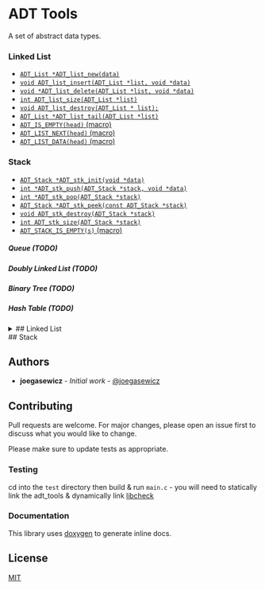 # ADT Tools
A set of abstract data types.

### Linked List
- [`ADT_List *ADT_list_new(data)`](https://github.com/joegasewicz/libadttools#adt_list-adt_list_newdata)
- [`void ADT_list_insert(ADT_List *list, void *data)`](https://github.com/joegasewicz/libadttools#void-adt_list_insertadt_list-list-void-data)
- [`void *ADT_list_delete(ADT_List *list, void *data)`](https://github.com/joegasewicz/libadttools#void-adt_list_deleteadt_list-list-void-data)
- [`int ADT_list_size(ADT_List *list)`](https://github.com/joegasewicz/adt-tools#int-adt_list_sizeadt_list-list)
- [`void ADT_list_destroy(ADT_List * list);`](https://github.com/joegasewicz/adt-tools#void-adt_list_destroyadt_list--list)
- [`ADT_List *ADT_list_tail(ADT_List *list)`](https://github.com/joegasewicz/adt-tools#adt_list-adt_list_tailadt_list-list)
- [`ADT_IS_EMPTY(head)` (macro)](https://github.com/joegasewicz/adt-tools#adt_is_emptyl-macro)
- [`ADT_LIST_NEXT(head)` (macro)](https://github.com/joegasewicz/adt-tools#adt_list_nextl-macro)
- [`ADT_LIST_DATA(head)` (macro)](https://github.com/joegasewicz/adt-tools#adt_list_datal-macro)

### Stack
- [`ADT_Stack *ADT_stk_init(void *data)`]()
- [`int *ADT_stk_push(ADT_Stack *stack, void *data)`]()
- [`int *ADT_stk_pop(ADT_Stack *stack)`]()
- [`ADT_Stack *ADT_stk_peek(const ADT_Stack *stack)`]()
- [`void ADT_stk_destroy(ADT_Stack *stack)`]()
- [`int ADT_stk_size(ADT_Stack *stack)`]()
- [`ADT_STACK_IS_EMPTY(s)` (macro)]()

##### Queue (TODO)
##### Doubly Linked List (TODO)
##### Binary Tree (TODO)
##### Hash Table (TODO)

<details>
<summary>## Linked List</summary>
#### ADT_List *ADT_list_new(data)
Create a new list
```c
// Create some data
typedef struct data_t {
   char *name;
} Data;

Data *data = malloc(sizeof(Data));
data->name = calloc(4, sizeof(char));
strcpy(data->name, "Joe");

// Pass the data to ADT_list_new to return the new head of the
// linked list
ADT_List *head = ADT_list_new(data);
```

#### void ADT_list_insert(ADT_List *list, void *data)
Insert a new item at the tail of the list

```c
// Create the data and then create a new list
ADT_List *head = ADT_list_new(data);

// Pass the head list head reference to ADT_list_insert function
ADT_list_insert(list, data2);
```

#### void *ADT_list_delete(ADT_List *list, void *data)
Remove a node from the list at nth position (matched via the data reference)
```c
// Create your `void* data` & insert the data ref into the list with `ADT_list_insert`
ADT_list_insert(list, data);

// Pass the dasta reference to the ADT_list_delete function as a 2nd argument
void *result = ADT_list_delete(list, data);
if (result < 0)
      // handle error
```

#### int ADT_list_size(ADT_List *list)
```c
int *d1 = 1;
int *d2 = 1;
ADT_List *l = ADT_list_new(d1);
ADT_list_insert(l, d2);

// Get the sum total of nodes in the list
int result = ADT_list_size(l); // returns 2
```

#### ADT_IS_EMPTY(l) (macro)
Checks if the list is empty. The macro will return true if there are
no nodes in the list or the list has not yet been initiated.
```c
int *d = 1;
ADT_List *l = ADT_list_new(d);
int result = ADT_IS_EMPTY(l); // returns false
```

#### ADT_LIST_NEXT(l) (macro)
Get the next list node
```c
int *d1 = 1;
int *d2 = 2;
int result;
ADT_List *l = ADT_list_new(d1);
ADT_list_insert(l, d2);
ADT_List *l2 = ADT_LIST_NEXT(l);
ADT_List *l3 = ADT_LIST_NEXT(l2);
```

#### ADT_LIST_DATA(l) (macro)
Get the current node's data
```c
int *d1 = 1;
ADT_List *l = ADT_list_new(d1);
int result = ADT_LIST_DATA(l);
```

#### void ADT_list_destroy(ADT_List * list)
Detaches each node from the list.
This function does not destroy allocated memory
assigned to the node's data.
```c
int *d1 = 1;
int *d2 = 2;
int result;
ADT_List *l = ADT_list_new(d1);
ADT_list_insert(l, d2);
ADT_list_destroy(l);
```
#### ADT_List *ADT_list_tail(ADT_List *list)
Returns the last node in the list
```c
int *d1 = 1;
int *d2 = 2;
int result;
ADT_List *l = ADT_list_new(d1);
ADT_list_insert(l, d2);
ADT_List *l2 = ADT_LIST_NEXT(l);
ADT_List *tail = ADT_list_tail(l);
```
</details>
## Stack


## Authors

* **joegasewicz** - *Initial work* - [@joegasewicz](https://twitter.com/joegasewicz)

## Contributing
Pull requests are welcome. For major changes, please open an issue first to discuss what you would like to change.

Please make sure to update tests as appropriate.

### Testing
cd into the `test` directory then build & run `main.c` - you will need to
statically link the adt_tools & dynamically link [libcheck](https://github.com/libcheck/check)

### Documentation
This library uses [doxygen](https://www.doxygen.nl/) to generate inline docs.

## License
[MIT](https://choosealicense.com/licenses/mit/)

